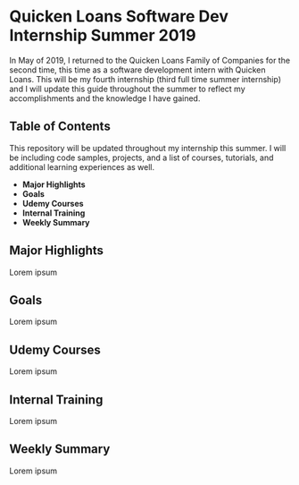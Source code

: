 # Quicken Loans Software Dev Internship Summer 2019

In May of 2019, I returned to the Quicken Loans Family of Companies for the second time, this time as a software development intern with Quicken Loans. This will be my fourth internship (third full time summer internship) and I will update this guide throughout the summer to reflect my accomplishments and the knowledge I have gained.


## Table of Contents
This repository will be updated throughout my internship this summer. I will be including code samples, projects, and a list of courses, tutorials, and additional learning experiences as well.

* **Major Highlights**
* **Goals**
* **Udemy Courses**
* **Internal Training**
* **Weekly Summary**


## Major Highlights
Lorem ipsum


## Goals
Lorem ipsum


## Udemy Courses
Lorem ipsum


## Internal Training
Lorem ipsum

## Weekly Summary
Lorem ipsum
